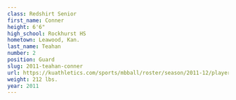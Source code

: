 ```yaml
---
class: Redshirt Senior
first_name: Conner
height: 6'6"
high_school: Rockhurst HS
hometown: Leawood, Kan.
last_name: Teahan
number: 2
position: Guard
slug: 2011-teahan-conner
url: https://kuathletics.com/sports/mbball/roster/season/2011-12/player/conner-teahan/
weight: 212 lbs.
year: 2011
---
```

